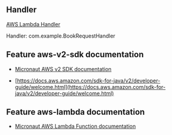 ## Handler

[AWS Lambda Handler](https://docs.aws.amazon.com/lambda/latest/dg/java-handler.html)

Handler: com.example.BookRequestHandler

## Feature aws-v2-sdk documentation

- [Micronaut AWS v2 SDK documentation](https://micronaut-projects.github.io/micronaut-aws/latest/guide/)

- [https://docs.aws.amazon.com/sdk-for-java/v2/developer-guide/welcome.html](https://docs.aws.amazon.com/sdk-for-java/v2/developer-guide/welcome.html)

## Feature aws-lambda documentation

- [Micronaut AWS Lambda Function documentation](https://micronaut-projects.github.io/micronaut-aws/latest/guide/index.html#lambda)

